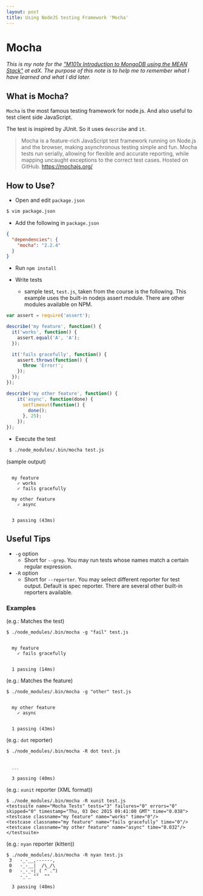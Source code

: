 ```yaml
---
layout: post
title: Using NodeJS testing Framework 'Mocha'
---
```

# Mocha

*This is my note for the ["M101x Introduction to MongoDB using the MEAN Stack"](https://www.edx.org/course/introduction-mongodb-using-mean-stack-mongodbx-m101x) at edX.
The purpose of this note is to help me to remember what I have learned and what I did later.*

## What is Mocha?

`Mocha` is the most famous testing framework for node.js. And also useful to test client side JavaScript.

The test is inspired by JUnit. So it uses `describe` and `it`.

> Mocha is a feature-rich JavaScript test framework running on Node.js and the browser, making asynchronous testing simple and fun. Mocha tests run serially, allowing for flexible and accurate reporting, while mapping uncaught exceptions to the correct test cases. Hosted on GitHub.
https://mochajs.org/

## How to Use?

* Open and edit `package.json`
```sh
$ vim package.json
```

* Add the following in `package.json`
```json
{
  "dependencies": {
    "mocha": "2.2.4"
  }
}
```

* Run `npm install`

* Write tests
  * sample test, `test.js`, taken from the course is the following. This example uses the built-in nodejs assert module. There are other modules available on NPM.

```js
var assert = require('assert');

describe('my feature', function() {
  it('works', function() {
    assert.equal('A', 'A');
  });

  it('fails gracefully', function() {
    assert.throws(function() {
      throw 'Error!';
    });
  });
});

describe('my other feature', function() {
    it('async', function(done) {
      setTimeout(function() {
        done();
      }, 25);
    });
});
```

* Execute the test
```sh
 $ ./node_modules/.bin/mocha test.js
```
(sample output)

```

  my feature
    ✓ works
    ✓ fails gracefully

  my other feature
    ✓ async


  3 passing (43ms)

```

## Useful Tips

* `-g` option
  * Short for `--grep`. You may run tests whose names match a certain regular expression.  
* `-R` option
  * Short for `--reporter`. You may select different reporter for test output. Default is spec reporter. There are several other built-in reporters available.

### Examples

(e.g.: Matches the test)

```
$ ./node_modules/.bin/mocha -g "fail" test.js


  my feature
    ✓ fails gracefully


  1 passing (14ms)

```

(e.g.: Matches the feature)

```
$ ./node_modules/.bin/mocha -g "other" test.js


  my other feature
    ✓ async


  1 passing (43ms)
```

(e.g.: `dot` reporter)

```
$ ./node_modules/.bin/mocha -R dot test.js


  ․․․

  3 passing (40ms)
```

(e.g.: `xunit` reporter (XML format))

```
$ ./node_modules/.bin/mocha -R xunit test.js
<testsuite name="Mocha Tests" tests="3" failures="0" errors="0" skipped="0" timestamp="Thu, 03 Dec 2015 09:41:00 GMT" time="0.038">
<testcase classname="my feature" name="works" time="0"/>
<testcase classname="my feature" name="fails gracefully" time="0"/>
<testcase classname="my other feature" name="async" time="0.032"/>
</testsuite>
```

(e.g.: `nyan` reporter (kitten))

```
$ ./node_modules/.bin/mocha -R nyan test.js
 3   -_-__,------,
 0   -_-__|  /\_/\
 0   -_-_~|_( ^ .^)
     -_-_ ""  ""

  3 passing (48ms)
```
